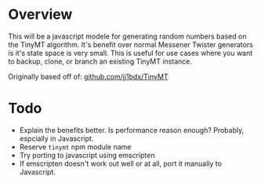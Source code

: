 # Overview
This will be a javascript modele for generating random numbers based on the TinyMT algorithm. It's benefit over normal
Messener Twister generators is it's state space is very small. This is useful for use cases where you want to backup, clone, or branch
an existing TinyMT instance.

Originally based off of: [github.com/jj1bdx/TinyMT](https://github.com/jj1bdx/TinyMT)

# Todo

  - Explain the benefits better. Is performance reason enough? Probably, espcially in Javascript.
  - Reserve ```tinymt``` npm module name
  - Try porting to javascript using emscripten
  - If emscripten doesn't work out well or at all, port it manually to Javascript.